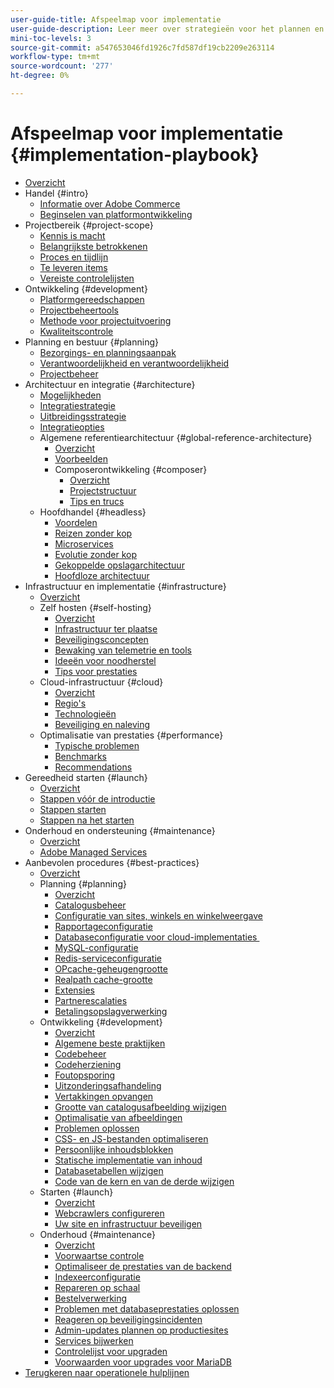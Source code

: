 ```yaml
---
user-guide-title: Afspeelmap voor implementatie
user-guide-description: Leer meer over strategieën voor het plannen en implementeren van een geslaagde Adobe Commerce-site.
mini-toc-levels: 3
source-git-commit: a547653046fd1926c7fd587df19cb2209e263114
workflow-type: tm+mt
source-wordcount: '277'
ht-degree: 0%

---
```



# Afspeelmap voor implementatie {#implementation-playbook}

- [Overzicht](overview.md)
- Handel {#intro}
   - [Informatie over Adobe Commerce](intro/about-commerce.md)
   - [Beginselen van platformontwikkeling](intro/platform-development.md)
- Projectbereik {#project-scope}
   - [Kennis is macht](project-scope/knowledge.md)
   - [Belangrijkste betrokkenen](project-scope/key-stakeholders.md)
   - [Proces en tijdlijn](project-scope/process-timeline.md)
   - [Te leveren items](project-scope/deliverables.md)
   - [Vereiste controlelijsten](project-scope/requirement-checklists.md)
- Ontwikkeling {#development}
   - [Platformgereedschappen](development/platform-tools.md)
   - [Projectbeheertools](development/project-management-tools.md)
   - [Methode voor projectuitvoering](development/delivery.md)
   - [Kwaliteitscontrole](development/quality-control.md)
- Planning en bestuur {#planning}
   - [Bezorgings- en planningsaanpak](planning/delivery.md)
   - [Verantwoordelijkheid en verantwoordelijkheid](planning/ownership.md)
   - [Projectbeheer](planning/governance.md)
- Architectuur en integratie {#architecture}
   - [Mogelijkheden](architecture/capabilities.md)
   - [Integratiestrategie](architecture/integration-strategy.md)
   - [Uitbreidingsstrategie](architecture/extensibility-strategy.md)
   - [Integratieopties](architecture/integration-options.md)
   - Algemene referentiearchitectuur {#global-reference-architecture}
      - [Overzicht](architecture/global-reference/overview.md)
      - [Voorbeelden](architecture/global-reference/examples.md)
      - Composerontwikkeling {#composer}
         - [Overzicht](architecture/global-reference/composer/overview.md)
         - [Projectstructuur](architecture/global-reference/composer/project-structure.md)
         - [Tips en trucs](architecture/global-reference/composer/tips-and-tricks.md)
   - Hoofdhandel {#headless}
      - [Voordelen](architecture/headless/benefits.md)
      - [Reizen zonder kop](architecture/headless/journey-to-headless.md)
      - [Microservices](architecture/headless/microservices.md)
      - [Evolutie zonder kop](architecture/headless/evolution.md)
      - [Gekoppelde opslagarchitectuur](architecture/headless/legacy-storefront.md)
      - [Hoofdloze architectuur](architecture/headless/adobe-commerce.md)
- Infrastructuur en implementatie {#infrastructure}
   - [Overzicht](infrastructure/overview.md)
   - Zelf hosten {#self-hosting}
      - [Overzicht](infrastructure/self-hosting/overview.md)
      - [Infrastructuur ter plaatse](infrastructure/self-hosting/on-premises.md)
      - [Beveiligingsconcepten](infrastructure/self-hosting/security-concepts.md)
      - [Bewaking van telemetrie en tools](infrastructure/self-hosting/monitoring-tools.md)
      - [Ideeën voor noodherstel](infrastructure/self-hosting/disaster-recovery-ideas.md)
      - [Tips voor prestaties](infrastructure/self-hosting/performance-tips.md)
   - Cloud-infrastructuur {#cloud}
      - [Overzicht](infrastructure/cloud/overview.md)
      - [Regio&#39;s](infrastructure/cloud/regions.md)
      - [Technologieën](infrastructure/cloud/technology.md)
      - [Beveiliging en naleving](infrastructure/cloud/security.md)
   - Optimalisatie van prestaties {#performance}
      - [Typische problemen](infrastructure/performance/optimization.md)
      - [Benchmarks](infrastructure/performance/benchmarks.md)
      - [Recommendations](infrastructure/performance/recommendations.md)
- Gereedheid starten {#launch}
   - [Overzicht](launch/overview.md)
   - [Stappen vóór de introductie](launch/pre-launch-steps.md)
   - [Stappen starten](launch/launch-steps.md)
   - [Stappen na het starten](launch/post-launch-steps.md)
- Onderhoud en ondersteuning {#maintenance}
   - [Overzicht](maintenance/overview.md)
   - [Adobe Managed Services](maintenance/adobe-managed-services.md)
- Aanbevolen procedures {#best-practices}
   - [Overzicht](best-practices/phases.md)
   - Planning {#planning}
      - [Overzicht](best-practices/planning/overview.md)
      - [Catalogusbeheer](best-practices/planning/catalog-management.md)
      - [Configuratie van sites, winkels en winkelweergave](best-practices/planning/sites-stores-store-views.md)
      - [Rapportageconfiguratie](best-practices/planning/reporting-configuration.md)
      - [Databaseconfiguratie voor cloud-implementaties &#x200B;](best-practices/planning/database-on-cloud.md)
      - [MySQL-configuratie](best-practices/planning/mysql-configuration.md)
      - [Redis-serviceconfiguratie](best-practices/planning/redis-service-configuration.md)
      - [OPcache-geheugengrootte](best-practices/planning/opcache-memory-size.md)
      - [Realpath cache-grootte](best-practices/planning/realpath-cache-size.md)
      - [Extensies](best-practices/planning/extensions.md)
      - [Partnerescalaties](best-practices/planning/partner-escalation.md)
      - [Betalingsopslagverwerking](best-practices/planning/payment-processing-storage.md)
   - Ontwikkeling {#development}
      - [Overzicht](best-practices/development/overview.md)
      - [Algemene beste praktijken](best-practices/development/general.md)
      - [Codebeheer](best-practices/development/code-management.md)
      - [Codeherziening](best-practices/development/code-review.md)
      - [Foutopsporing](best-practices/development/debugging.md)
      - [Uitzonderingsafhandeling](best-practices/development/exception-handling.md)
      - [Vertakkingen opvangen](best-practices/development/git-branching.md)
      - [Grootte van catalogusafbeelding wijzigen](best-practices/development/catalog-image-resizing.md)
      - [Optimalisatie van afbeeldingen](best-practices/development/image-optimization.md)
      - [Problemen oplossen](best-practices/development/troubleshooting.md)
      - [CSS- en JS-bestanden optimaliseren](best-practices/development/optimize-css-js-files.md)
      - [Persoonlijke inhoudsblokken](best-practices/development/private-content-block-configuration.md)
      - [Statische implementatie van inhoud](best-practices/development/static-content-deployment.md)
      - [Databasetabellen wijzigen](best-practices/development/modifying-core-and-third-party-tables.md)
      - [Code van de kern en van de derde wijzigen](best-practices/development/modifying-core-and-third-party-code.md)
   - Starten {#launch}
      - [Overzicht](best-practices/launch/overview.md)
      - [Webcrawlers configureren](best-practices/launch/robots-txt.md)
      - [Uw site en infrastructuur beveiligen](best-practices/launch/security-best-practices.md)
   - Onderhoud {#maintenance}
      - [Overzicht](best-practices/maintenance/overview.md)
      - [Voorwaartse controle](best-practices/maintenance/frontend-performance.md)
      - [Optimaliseer de prestaties van de backend](best-practices/maintenance/backend-performance.md)
      - [Indexeerconfiguratie](best-practices/maintenance/indexer-configuration.md)
      - [Repareren op schaal](best-practices/maintenance/patching-at-scale.md)
      - [Bestelverwerking](best-practices/maintenance/order-processing-configuration.md)
      - [Problemen met databaseprestaties oplossen](best-practices/maintenance/resolve-database-performance-issues.md)
      - [Reageren op beveiligingsincidenten](best-practices/maintenance/respond-to-security-incident.md)
      - [Admin-updates plannen op productiesites](best-practices/maintenance/scheduling-admin-updates-in-production.md)
      - [Services bijwerken](best-practices/maintenance/update-services.md)
      - [Controlelijst voor upgraden](best-practices/maintenance/upgrade-checklist.md)
      - [Voorwaarden voor upgrades voor MariaDB](best-practices/maintenance/commerce-235-upgrade-prerequisites-mariadb.md)
- [Terugkeren naar operationele hulplijnen](https://experienceleague.adobe.com/docs/commerce-operations/operational-guides/home.html)
